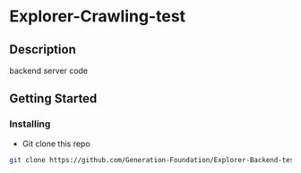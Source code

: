 # Explorer-Crawling-test

## Description
backend server code

## Getting Started

### Installing
- Git clone this repo
```bash
git clone https://github.com/Generation-Foundation/Explorer-Backend-test.git
```
